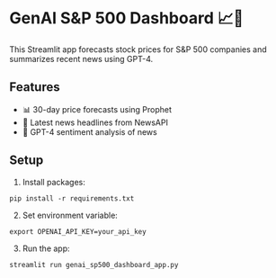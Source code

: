 # GenAI S&P 500 Dashboard 📈🤖

This Streamlit app forecasts stock prices for S&P 500 companies and summarizes recent news using GPT-4.

## Features
- 📊 30-day price forecasts using Prophet
- 📰 Latest news headlines from NewsAPI
- 🤖 GPT-4 sentiment analysis of news

## Setup

1. Install packages:
```
pip install -r requirements.txt
```

2. Set environment variable:
```
export OPENAI_API_KEY=your_api_key
```

3. Run the app:
```
streamlit run genai_sp500_dashboard_app.py
```
